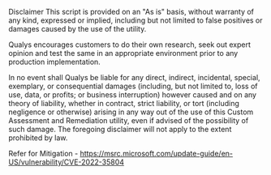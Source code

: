 Disclaimer
This script is provided on an "As is" basis, without warranty of any kind, expressed or implied, including but not limited to false positives or damages caused by the use of the utility.

Qualys encourages customers to do their own research, seek out expert opinion and test the same in an appropriate environment prior to any production implementation.

In no event shall Qualys be liable for any direct, indirect, incidental, special, exemplary, or consequential damages (including, but not limited to, loss of use, data, or profits; or business interruption) however caused and on any theory of liability, whether in contract, strict liability, or tort (including negligence or otherwise) arising in any way out of the use of this Custom Assessment and Remediation utility, even if advised of the possibility of such damage. The foregoing disclaimer will not apply to the extent prohibited by law.

Refer for Mitigation - https://msrc.microsoft.com/update-guide/en-US/vulnerability/CVE-2022-35804
